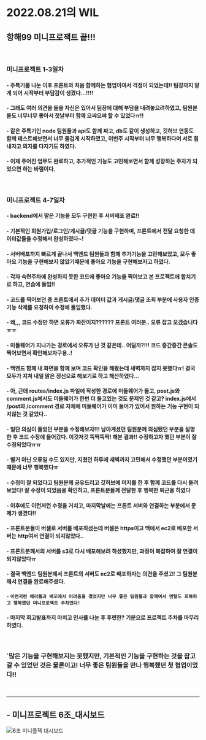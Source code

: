 # 2022.08.21의 WIL

## 항해99 미니프로잭트 끝!!!

<br>

### 미니프로젝트 1-3일차
#### - 주특기를 나눈 이후 프론트와 처음 함께하는 협업이여서 걱정이 되었는데!! 팀장까지 맡게 되어 시작부터 부담감이 생겼다...!!!!
#### - 그래도 여러 의견을 들을 자신은 있어서 팀장에 대해 부담을 내려놓으려하였고, 팀원분들도 너무너무 좋아서 첫날부터 함께 으쌰으쌰 할 수 있었다ㅠ!!
#### - 같은 주특기인 node 팀원들과 api도 함께 짜고, db도 같이 생성하고, 깃허브 연동도 함께 테스트해보면서 너무 즐겁게 시작하였고, 이번주 시작부터 너무 행복하다며 서로 힘내자고 의지를 다지기도 하였다.
#### - 이제 주어진 업무도 완료하고, 추가적인 기능도 고민해보면서 함께 성장하는 주차가 되었으면 하는 바램이다.
<br>

### 미니프로젝트 4-7일차
#### - backend에서 맡은 기능을 모두 구현한 후 서버배포 완료!!
#### - 기본적인 회원가입/로그인/게시글/댓글 기능을 구현하며, 프론트에서 전달 요청한 데이터값들을 수정해서 완성하였다~!
#### - 서버배포까지 빠르게 끝나서 백엔드 팀원들과 함께 추가기능을 고민해보았고, 모두 좋아요 기능을 구현해보지 않았기때문에 좋아요 기능을 구현해보자고 하였다.
#### - 각자 숙련주차에 완성하지 못한 코드에 좋아요 기능을 찍어보고 본 프로젝트에 합치기로 하고, 연습에 돌입!!
#### - 코드를 찍어보던 중 프론트에서 추가 데이터 값과 게시글/댓글 조회 부분에 사용자 인증 기능 삭제를 요청하여 수정에 돌입했다.
#### - 왜,,, 코드 수정만 하면 오류가 짜잔이지?????? 프론트 여러분.. 오류 잡고 오겠습니다ㅠㅠ
#### - 미들웨어가 지나가는 경로에서 오류가 난 것 같은데.. 어딜까?!!!  코드 중간중간 콘솔도 찍어보면서 확인해보자구용..!
#### - 백엔드 함께 내 화면을 함께 보며 코드 확인을 해봤는데 새벽까지 잡지 못했다ㅠ! 결국 모두가 지쳐 내일 맑은 정신으로 해보기로 하고 해산하였다...
#### - 아, 근데 routes/index.js 파일에 작성한 경로에 미들웨어가 돌고, post.js와 comment.js에서도 미들웨어가 한번 더 돌고있는 것도 문제인 것 같고? index.js에서 /post와 /comment 경로 자체에 미들웨어가 이미 들어가 있어서 원하는 기능 구현이 되지않는 것 같았다..
#### - 일단 의심이 들었던 부분을 수정해보자!!! 남아계셨던 팀원분께 의심됐던 부분을 설명한 후 코드 수정에 들어갔다. 이것저것 뚝딱뚝딱! 해본 결과!! 수정하고자 했던 부분이 잘 수정되었다ㅠㅠ
#### - 별거 아닌 오류일 수도 있지만, 지쳤던 하루에 새벽까지 고민해서 수정했던 부분이였기 때문에 너무 행복했다ㅠ
#### - 수정이 잘 되었다고 팀원분께 공유드리고 깃허브에 머지를 한 후 함께 코드를 다시 돌려보았다! 잘 수정이 되었음을 확인하고, 프론트분들께 전달한 후 행복한 퇴근을 하였다
#### - 이후에도 이런저런 수정을 거치고, 마지막날에는 프론트 서버와 연결하는 부분에서 문제가 생겼다!!
#### - 프론트분들이 버셀로 서버를 배포하셨는데 버셀은 https이고 백에서 ec2로 배포한 서버는 http여서 연결이 되지않았다..
#### - 프론트분께서의 서버를 s3로 다시 배포해보려 하셨했지만, 과정이 복잡하여 잘 연결이 되지않았다ㅠ
#### - 결국 백엔드 팀원분께서 프론트의 서버도 ec2로 배포하자는 의견을 주셨고! 그 팀원분께서 연결을 완료해주셨다.
#### - `이런저런 에러들과 배포에서 어려움을 겪었지만 너무 좋은 팀원들과 함께여서 멘탈도 회복하고 행복했던 미니프로젝트 주차였다!`
#### - 마지막 회고발표까지 마치고 인사를 나눈 후 후련한? 기분으로 프로젝트 주차를 마무리 하였다.

<br>

### `많은 기능을 구현해보지는 못했지만, 기본적인 기능을 구현하는 것을 잡고 갈 수 있었던 것은 물론이고! 너무 좋은 팀원들을 만나 행복했던 첫 협업이었다!!
<br>

---


## - 미니프로젝트 6조_대시보드

![6조 미니플젝 대시보드](https://user-images.githubusercontent.com/107025988/185786589-45c0f7be-fb89-473b-913e-6601563664d7.png)